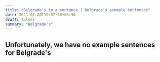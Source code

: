 ```yaml
---
title: "Belgrade's in a sentence | Belgrade's example sentences"
date: 2021-01-20T19:57:50+05:30
draft: falses
summary: "Belgrade's"
---
```

## Unfortunately, we have no example sentences for Belgrade's                 
